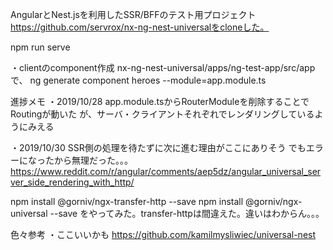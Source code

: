 AngularとNest.jsを利用したSSR/BFFのテスト用プロジェクト
https://github.com/servrox/nx-ng-nest-universalをcloneした。

npm run serve


・clientのcomponent作成
nx-ng-nest-universal/apps/ng-test-app/src/appで、
ng generate component heroes --module=app.module.ts


進捗メモ
・2019/10/28
app.module.tsからRouterModuleを削除することでRoutingが動いた
が、サーバ・クライアントそれぞれでレンダリングしているようにみえる

・2019/10/30
SSR側の処理を待たずに次に進む理由がここにありそう
でもエラーになったから無理だった。。。
https://www.reddit.com/r/angular/comments/aep5dz/angular_universal_server_side_rendering_with_http/

npm install @gorniv/ngx-transfer-http --save
npm install @gorniv/ngx-universal --save
をやってみた。transfer-httpは間違えた。違いはわからん。。。


色々参考
・ここいいかも
https://github.com/kamilmysliwiec/universal-nest
